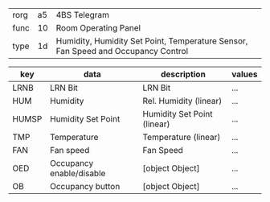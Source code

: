 
|    |   |   |
| -- | - | - |
| rorg | a5 | 4BS Telegram |
| func | 10 | Room Operating Panel |
| type | 1d | Humidity, Humidity Set Point, Temperature Sensor, Fan Speed and Occupancy Control |

| key | data | description | values |
| --- | --- | --- | --- |
  | LRNB | LRN Bit | LRN Bit | ... | 
| HUM | Humidity | Rel. Humidity (linear) | ... | 
| HUMSP | Humidity Set Point | Humidity Set Point (linear) | ... | 
| TMP | Temperature | Temperature (linear) | ... | 
| FAN | Fan speed | Fan Speed | ... | 
| OED | Occupancy enable/disable | [object Object] | ... | 
| OB | Occupancy button | [object Object] | ... | 

  